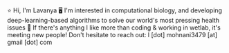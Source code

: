⭐ Hi, I'm Lavanya 
🖥️ I'm interested in computational biology, and developing deep-learning-based algorithms to solve our world's most pressing health issues 
💜 If there's anything I like more than coding & working in wetlab, it's meeting new people! Don't hesitate to reach out: l [dot] mohnani3479 [at] gmail [dot] com

